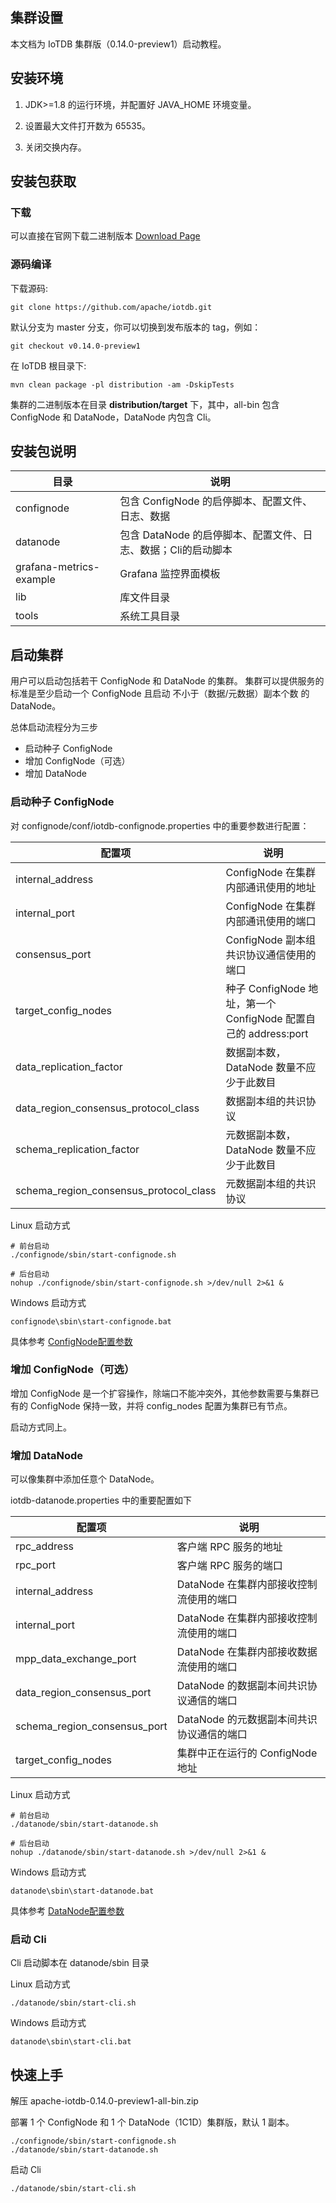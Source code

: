 <!--

    Licensed to the Apache Software Foundation (ASF) under one
    or more contributor license agreements.  See the NOTICE file
    distributed with this work for additional information
    regarding copyright ownership.  The ASF licenses this file
    to you under the Apache License, Version 2.0 (the
    "License"); you may not use this file except in compliance
    with the License.  You may obtain a copy of the License at
    
        http://www.apache.org/licenses/LICENSE-2.0
    
    Unless required by applicable law or agreed to in writing,
    software distributed under the License is distributed on an
    "AS IS" BASIS, WITHOUT WARRANTIES OR CONDITIONS OF ANY
    KIND, either express or implied.  See the License for the
    specific language governing permissions and limitations
    under the License.

-->

## 集群设置

本文档为 IoTDB 集群版（0.14.0-preview1）启动教程。

## 安装环境

1. JDK>=1.8 的运行环境，并配置好 JAVA_HOME 环境变量。

2. 设置最大文件打开数为 65535。

3. 关闭交换内存。

## 安装包获取

### 下载

可以直接在官网下载二进制版本 [Download Page](https://iotdb.apache.org/Download/)

### 源码编译

下载源码:

```
git clone https://github.com/apache/iotdb.git
```

默认分支为 master 分支，你可以切换到发布版本的 tag，例如：

```
git checkout v0.14.0-preview1
```

在 IoTDB 根目录下:

```
mvn clean package -pl distribution -am -DskipTests
```

集群的二进制版本在目录 **distribution/target** 下，其中，all-bin 包含 ConfigNode 和 DataNode，DataNode 内包含 Cli。

## 安装包说明

| **目录** | **说明**                                      |
| -------- | -------------------------------------------- |
| confignode |  包含 ConfigNode 的启停脚本、配置文件、日志、数据 |
| datanode   | 包含 DataNode 的启停脚本、配置文件、日志、数据；Cli的启动脚本 |
| grafana-metrics-example  | Grafana 监控界面模板           |
| lib      | 库文件目录                                     |
| tools    | 系统工具目录                                   |

## 启动集群

用户可以启动包括若干 ConfigNode 和 DataNode 的集群。
集群可以提供服务的标准是至少启动一个 ConfigNode 且启动 不小于（数据/元数据）副本个数 的 DataNode。

总体启动流程分为三步

* 启动种子 ConfigNode
* 增加 ConfigNode（可选）
* 增加 DataNode

### 启动种子 ConfigNode

对 confignode/conf/iotdb-confignode.properties 中的重要参数进行配置：

| **配置项** | **说明**                                      |
| -------- | -------------------------------------------- |
| internal\_address    | ConfigNode 在集群内部通讯使用的地址          |
| internal\_port    | ConfigNode 在集群内部通讯使用的端口           |
| consensus\_port    | ConfigNode 副本组共识协议通信使用的端口         |
| target\_config\_nodes    | 种子 ConfigNode 地址，第一个 ConfigNode 配置自己的 address:port        |
| data\_replication\_factor  | 数据副本数，DataNode 数量不应少于此数目        |
| data\_region\_consensus\_protocol\_class |  数据副本组的共识协议 |
| schema\_replication\_factor  | 元数据副本数，DataNode 数量不应少于此数目       |
| schema\_region\_consensus\_protocol\_class   | 元数据副本组的共识协议 |

Linux 启动方式
```
# 前台启动
./confignode/sbin/start-confignode.sh

# 后台启动
nohup ./confignode/sbin/start-confignode.sh >/dev/null 2>&1 &
```

Windows 启动方式
```
confignode\sbin\start-confignode.bat
```

具体参考 [ConfigNode配置参数](https://iotdb.apache.org/zh/UserGuide/Master/Reference/ConfigNode-Config-Manual.html)

### 增加 ConfigNode（可选）

增加 ConfigNode 是一个扩容操作，除端口不能冲突外，其他参数需要与集群已有的 ConfigNode 保持一致，并将 config\_nodes 配置为集群已有节点。

启动方式同上。

### 增加 DataNode

可以像集群中添加任意个 DataNode。

iotdb-datanode.properties 中的重要配置如下

| **配置项** | **说明**                                      |
| -------- | -------------------------------------------- |
| rpc\_address    | 客户端 RPC 服务的地址         |
| rpc\_port    | 客户端 RPC 服务的端口         |
| internal\_address    | DataNode 在集群内部接收控制流使用的端口         |
| internal\_port    | DataNode 在集群内部接收控制流使用的端口           |
| mpp\_data\_exchange\_port    | DataNode 在集群内部接收数据流使用的端口           |
| data\_region\_consensus\_port    | DataNode 的数据副本间共识协议通信的端口           |
| schema\_region\_consensus\_port    | DataNode 的元数据副本间共识协议通信的端口           |
| target\_config\_nodes    | 集群中正在运行的 ConfigNode 地址       |


Linux 启动方式
```
# 前台启动
./datanode/sbin/start-datanode.sh

# 后台启动
nohup ./datanode/sbin/start-datanode.sh >/dev/null 2>&1 &
```

Windows 启动方式
```
datanode\sbin\start-datanode.bat
```

具体参考 [DataNode配置参数](https://iotdb.apache.org/zh/UserGuide/Master/Reference/DataNode-Config-Manual.html)

### 启动 Cli

Cli 启动脚本在 datanode/sbin 目录

Linux 启动方式
```
./datanode/sbin/start-cli.sh
```

Windows 启动方式
```
datanode\sbin\start-cli.bat
```

## 快速上手

解压 apache-iotdb-0.14.0-preview1-all-bin.zip

部署 1 个 ConfigNode 和 1 个 DataNode（1C1D）集群版，默认 1 副本。
```
./confignode/sbin/start-confignode.sh
./datanode/sbin/start-datanode.sh
```

启动 Cli
```
./datanode/sbin/start-cli.sh
```